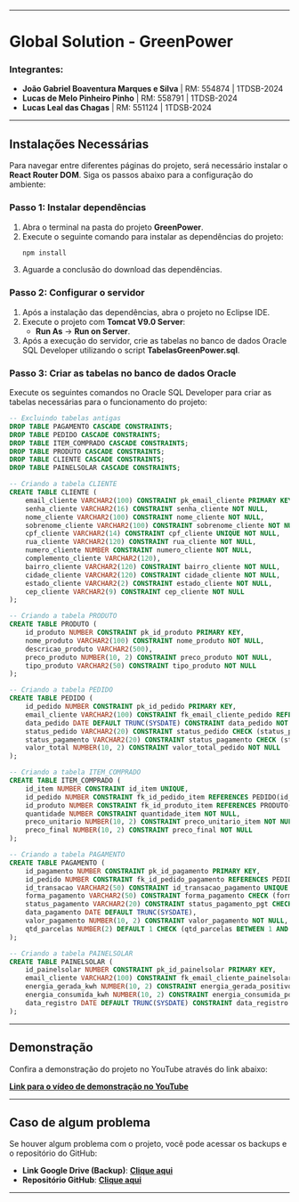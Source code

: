
---

# Global Solution - GreenPower

### Integrantes:
- **João Gabriel Boaventura Marques e Silva** | RM: 554874 | 1TDSB-2024
- **Lucas de Melo Pinheiro Pinho** | RM: 558791 | 1TDSB-2024
- **Lucas Leal das Chagas** | RM: 551124 | 1TDSB-2024

---

## Instalações Necessárias

Para navegar entre diferentes páginas do projeto, será necessário instalar o **React Router DOM**. Siga os passos abaixo para a configuração do ambiente:

### Passo 1: Instalar dependências

1. Abra o terminal na pasta do projeto **GreenPower**.
2. Execute o seguinte comando para instalar as dependências do projeto:
   ```bash
   npm install
   ```
3. Aguarde a conclusão do download das dependências.

### Passo 2: Configurar o servidor

1. Após a instalação das dependências, abra o projeto no Eclipse IDE.
2. Execute o projeto com **Tomcat V9.0 Server**:
   - **Run As** → **Run on Server**.
3. Após a execução do servidor, crie as tabelas no banco de dados Oracle SQL Developer utilizando o script **TabelasGreenPower.sql**.

### Passo 3: Criar as tabelas no banco de dados Oracle

Execute os seguintes comandos no Oracle SQL Developer para criar as tabelas necessárias para o funcionamento do projeto:

```sql
-- Excluindo tabelas antigas
DROP TABLE PAGAMENTO CASCADE CONSTRAINTS;
DROP TABLE PEDIDO CASCADE CONSTRAINTS;
DROP TABLE ITEM_COMPRADO CASCADE CONSTRAINTS;
DROP TABLE PRODUTO CASCADE CONSTRAINTS;
DROP TABLE CLIENTE CASCADE CONSTRAINTS;
DROP TABLE PAINELSOLAR CASCADE CONSTRAINTS;

-- Criando a tabela CLIENTE
CREATE TABLE CLIENTE (
    email_cliente VARCHAR2(100) CONSTRAINT pk_email_cliente PRIMARY KEY,
    senha_cliente VARCHAR2(16) CONSTRAINT senha_cliente NOT NULL,
    nome_cliente VARCHAR2(100) CONSTRAINT nome_cliente NOT NULL,
    sobrenome_cliente VARCHAR2(100) CONSTRAINT sobrenome_cliente NOT NULL,
    cpf_cliente VARCHAR2(14) CONSTRAINT cpf_cliente UNIQUE NOT NULL,
    rua_cliente VARCHAR2(120) CONSTRAINT rua_cliente NOT NULL,
    numero_cliente NUMBER CONSTRAINT numero_cliente NOT NULL,
    complemento_cliente VARCHAR2(120),
    bairro_cliente VARCHAR2(120) CONSTRAINT bairro_cliente NOT NULL,
    cidade_cliente VARCHAR2(120) CONSTRAINT cidade_cliente NOT NULL,
    estado_cliente VARCHAR2(2) CONSTRAINT estado_cliente NOT NULL,
    cep_cliente VARCHAR2(9) CONSTRAINT cep_cliente NOT NULL
);

-- Criando a tabela PRODUTO
CREATE TABLE PRODUTO (
    id_produto NUMBER CONSTRAINT pk_id_produto PRIMARY KEY,
    nome_produto VARCHAR2(100) CONSTRAINT nome_produto NOT NULL,
    descricao_produto VARCHAR2(500),
    preco_produto NUMBER(10, 2) CONSTRAINT preco_produto NOT NULL,
    tipo_produto VARCHAR2(50) CONSTRAINT tipo_produto NOT NULL
);

-- Criando a tabela PEDIDO
CREATE TABLE PEDIDO (
    id_pedido NUMBER CONSTRAINT pk_id_pedido PRIMARY KEY,
    email_cliente VARCHAR2(100) CONSTRAINT fk_email_cliente_pedido REFERENCES CLIENTE(email_cliente),
    data_pedido DATE DEFAULT TRUNC(SYSDATE) CONSTRAINT data_pedido NOT NULL,
    status_pedido VARCHAR2(20) CONSTRAINT status_pedido CHECK (status_pedido IN ('Novo', 'Em Andamento', 'Enviado', 'Entregue', 'Cancelado')),
    status_pagamento VARCHAR2(20) CONSTRAINT status_pagamento CHECK (status_pagamento IN ('Pendente', 'Concluído', 'Cancelado')),
    valor_total NUMBER(10, 2) CONSTRAINT valor_total_pedido NOT NULL
);

-- Criando a tabela ITEM_COMPRADO
CREATE TABLE ITEM_COMPRADO (
    id_item NUMBER CONSTRAINT id_item UNIQUE,
    id_pedido NUMBER CONSTRAINT fk_id_pedido_item REFERENCES PEDIDO(id_pedido),
    id_produto NUMBER CONSTRAINT fk_id_produto_item REFERENCES PRODUTO(id_produto),
    quantidade NUMBER CONSTRAINT quantidade_item NOT NULL,
    preco_unitario NUMBER(10, 2) CONSTRAINT preco_unitario_item NOT NULL,
    preco_final NUMBER(10, 2) CONSTRAINT preco_final NOT NULL
);

-- Criando a tabela PAGAMENTO
CREATE TABLE PAGAMENTO (
    id_pagamento NUMBER CONSTRAINT pk_id_pagamento PRIMARY KEY,
    id_pedido NUMBER CONSTRAINT fk_id_pedido_pagamento REFERENCES PEDIDO(id_pedido),
    id_transacao VARCHAR2(50) CONSTRAINT id_transacao_pagamento UNIQUE NOT NULL,
    forma_pagamento VARCHAR2(50) CONSTRAINT forma_pagamento CHECK (forma_pagamento IN ('Cartão', 'PIX', 'Boleto')) NOT NULL,
    status_pagamento VARCHAR2(20) CONSTRAINT status_pagamento_pgt CHECK (status_pagamento IN ('Pendente', 'Concluído', 'Cancelado')),
    data_pagamento DATE DEFAULT TRUNC(SYSDATE),
    valor_pagamento NUMBER(10, 2) CONSTRAINT valor_pagamento NOT NULL,
    qtd_parcelas NUMBER(2) DEFAULT 1 CHECK (qtd_parcelas BETWEEN 1 AND 10)
);

-- Criando a tabela PAINELSOLAR
CREATE TABLE PAINELSOLAR (
    id_painelsolar NUMBER CONSTRAINT pk_id_painelsolar PRIMARY KEY,
    email_cliente VARCHAR2(100) CONSTRAINT fk_email_cliente_painelsolar REFERENCES CLIENTE(email_cliente),
    energia_gerada_kwh NUMBER(10, 2) CONSTRAINT energia_gerada_positivo CHECK (energia_gerada_kwh >= 0),
    energia_consumida_kwh NUMBER(10, 2) CONSTRAINT energia_consumida_positivo CHECK (energia_consumida_kwh >= 0),
    data_registro DATE DEFAULT TRUNC(SYSDATE) CONSTRAINT data_registro NOT NULL
);
```

---

## Demonstração

Confira a demonstração do projeto no YouTube através do link abaixo:

[**Link para o vídeo de demonstração no YouTube**](VAZIO)

---

## Caso de algum problema

Se houver algum problema com o projeto, você pode acessar os backups e o repositório do GitHub:

- **Link Google Drive (Backup)**: [**Clique aqui**](https://drive.google.com/drive/folders/12_xYJp66dD9F4ibRhHT09Iw9VJC6FO57?usp=sharing)
- **Repositório GitHub**: [**Clique aqui**](https://github.com/thejaobiell/GS_Frontend2)

---
